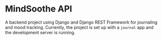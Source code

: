# MindSoothe API

A backend project using Django and Django REST Framework for journaling and mood tracking. Currently, the project is set up with a `journal` app and the development server is running.
